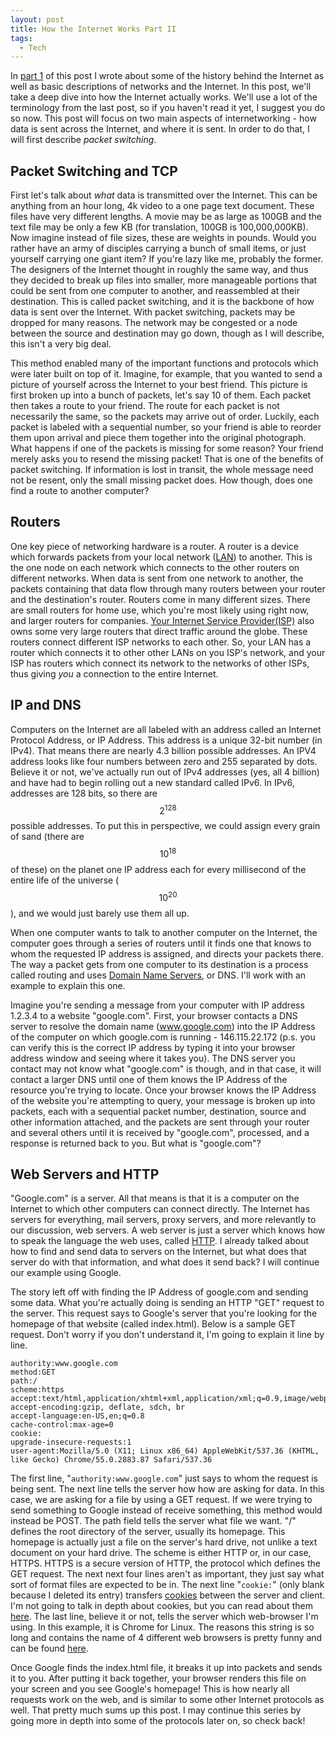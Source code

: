 ```yaml
---
layout: post
title: How the Internet Works Part II
tags:
  - Tech
---
```

In [part 1](http://sethrait.com/How-the-Internet-Works-Part-I) of this post I wrote about some of the history behind the Internet as well as basic descriptions of networks and the Internet.  In this post, we'll take a deep dive into how the Internet actually works.  We'll use a lot of the terminology from the last post, so if you haven't read it yet, I suggest you do so now.  This post will focus on two main aspects of internetworking - how data is sent across the Internet, and where it is sent.  In order to do that, I will first describe *packet switching*.

## Packet Switching and TCP
First let's talk about *what* data is transmitted over the Internet.  This can be anything from an hour long, 4k video to a one page text document.  These files have very different lengths.  A movie may be as large as 100GB and the text file may be only a few KB  (for translation, 100GB is 100,000,000KB).  Now imagine instead of file sizes, these are weights in pounds.  Would you rather have an army of disciples carrying a bunch of small items, or just yourself carrying one giant item?  If you're lazy like me, probably the former.  The designers of the Internet thought in roughly the same way, and thus they decided to break up files into smaller, more manageable portions that could be sent from one computer to another, and reassembled at their destination.  This is called packet switching, and it is the backbone of how data is sent over the Internet.  With packet switching, packets may be dropped for many reasons.  The network may be congested or a node between the source and destination may go down, though as I will describe, this isn't a very big deal.

This method enabled many of the important functions and protocols which were later built on top of it.  Imagine, for example, that you wanted to send a picture of yourself across the Internet to your best friend.  This picture is first broken up into a bunch of packets, let's say 10 of them.  Each packet then takes a route to your friend.  The route for each packet is not necessarily the same, so the packets may arrive out of order.  Luckily, each packet is labeled with a sequential number, so your friend is able to reorder them upon arrival and piece them together into the original photograph.  What happens if one of the packets is missing for some reason?  Your friend merely asks you to resend the missing packet!  That is one of the benefits of packet switching.  If information is lost in transit, the whole message need not be resent, only the small missing packet does.  How though, does one find a route to another computer?

## Routers
One key piece of networking hardware is a router.  A router is a device which forwards packets from your local network ([LAN](https://en.wikipedia.org/wiki/Local_area_network)) to another.  This is the one node on each network which connects to the other routers on different networks.  When data is sent from one network to another, the packets containing that data flow through many routers between your router and the destination's router.  Routers come in many different sizes.  There are small routers for home use, which you're most likely using right now, and larger routers for companies.  [Your Internet Service Provider(ISP)](https://en.wikipedia.org/wiki/Internet_service_provider) also owns some very large routers that direct traffic around the globe.  These routers connect different ISP networks to each other.  So, your LAN has a router which connects it to other other LANs on you ISP's network, and your ISP has routers which connect its network to the networks of other ISPs, thus giving *you* a connection to the entire Internet.

## IP and DNS
Computers on the Internet are all labeled with an address called an Internet Protocol Address, or IP Address.  This address is a unique 32-bit number (in IPv4).  That means there are nearly 4.3 billion possible addresses.  An IPV4 address looks like four numbers between zero and 255 separated by dots.  Believe it or not, we've actually run out of IPv4 addresses (yes, all 4 billion) and have had to begin rolling out a new standard called IPv6.  In IPv6, addresses are 128 bits, so there are $$ 2^{128} $$ possible addresses. To put this in perspective, we could assign every grain of sand (there are $$ 10^{18} $$ of these) on the planet one IP address each for every millisecond of the entire life of the universe ($$ 10^{20} $$), and we would just barely use them all up.

When one computer wants to talk to another computer on the Internet, the computer goes through a series of routers until it finds one that knows to whom the requested IP address is assigned, and directs your packets there.  The way a packet gets from one computer to its destination is a process called routing and uses [Domain Name Servers](https://en.wikipedia.org/wiki/Domain_Name_System), or DNS.  I'll work with an example to explain this one.

Imagine you're sending a message from your computer with IP address 1.2.3.4 to a website "google.com".  First, your browser contacts a DNS server to resolve the domain name (www.google.com) into the IP Address of the computer on which google.com is running - 146.115.22.172 (p.s. you can verify this is the correct IP address by typing it into your browser address window and seeing where it takes you).  The DNS server you contact may not know what "google.com" is though, and in that case, it will contact a larger DNS until one of them knows the IP Address of the resource you're trying to locate.  Once your browser knows the IP Address of the website you're attempting to query, your message is broken up into packets, each with a sequential packet number, destination, source and other information attached, and the packets are sent through your router and several others until it is received by "google.com", processed, and a response is returned back to you.  But what is "google.com"?

## Web Servers and HTTP
"Google.com" is a server.  All that means is that it is a computer on the Internet to which other computers can connect directly.  The Internet has servers for everything, mail servers, proxy servers, and more relevantly to our discussion, web servers.  A web server is just a server which knows how to speak the language the web uses, called [HTTP](https://en.wikipedia.org/wiki/Hypertext_Transfer_Protocol).  I already talked about how to find and send data to servers on the Internet, but what does that server do with that information, and what does it send back?  I will continue our example using Google.

The story left off with finding the IP Address of google.com and sending some data.  What you're actually doing is sending an HTTP "GET" request to the server.  This request says to Google's server that you're looking for the homepage of that website (called index.html).  Below is a sample GET request.  Don't worry if you don't understand it, I'm going to explain it line by line.

```HTTP
authority:www.google.com
method:GET
path:/
scheme:https
accept:text/html,application/xhtml+xml,application/xml;q=0.9,image/webp,*/*;q=0.8
accept-encoding:gzip, deflate, sdch, br
accept-language:en-US,en;q=0.8
cache-control:max-age=0
cookie:
upgrade-insecure-requests:1
user-agent:Mozilla/5.0 (X11; Linux x86_64) AppleWebKit/537.36 (KHTML, like Gecko) Chrome/55.0.2883.87 Safari/537.36
```

The first line, "`authority:www.google.com`" just says to whom the request is being sent.  The next line tells the server how how are asking for data.  In this case, we are asking for a file by using a GET request.  If we were trying to send something to Google instead of receive something, this method would instead be POST.  The path field tells the server what file we want. "/" defines the root directory of the server, usually its homepage.  This homepage is actually just a file on the server's hard drive, not unlike a text document on your hard drive.  The scheme is either HTTP or, in our case, HTTPS.  HTTPS is a secure version of HTTP, the protocol which defines the GET request.  The next next four lines aren't as important, they just say what sort of format files are expected to be in.  The next line "`cookie:`" (only blank because I deleted its entry) transfers [cookies](https://en.wikipedia.org/wiki/HTTP_cookie) between the server and client.  I'm not going to talk in depth about cookies, but you can read about them [here](https://en.wikipedia.org/wiki/HTTP_cookie).  The last line, believe it or not, tells the server which web-browser I'm using.  In this example, it is Chrome for Linux.  The reasons this string is so long and contains the name of 4 different web browsers is pretty funny and can be found [here](http://webaim.org/blog/user-agent-string-history/).

Once Google finds the index.html file, it breaks it up into packets and sends it to you.  After putting it back together, your browser renders this file on your screen and you see Google's homepage!  This is how nearly all requests work on the web, and is similar to some other Internet protocols as well.  That pretty much sums up this post.  I may continue this series by going more in depth into some of the protocols later on, so check back!
